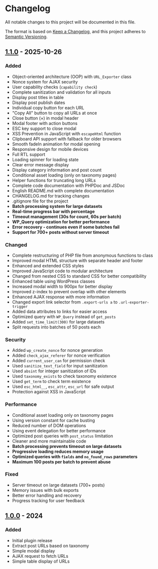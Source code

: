 # Changelog

All notable changes to this project will be documented in this file.

The format is based on [Keep a Changelog](https://keepachangelog.com/en/1.0.0/),
and this project adheres to [Semantic Versioning](https://semver.org/spec/v2.0.0.html).

## [1.1.0] - 2025-10-26

### Added

- Object-oriented architecture (OOP) with `URL_Exporter` class
- Nonce system for AJAX security
- User capability checks (`capability check`)
- Complete sanitization and validation for all inputs
- Display post titles in table
- Display post publish dates
- Individual copy button for each URL
- "Copy All" button to copy all URLs at once
- Close button (×) in modal header
- Modal footer with action buttons
- ESC key support to close modal
- XSS Prevention in JavaScript with `escapeHtml` function
- Clipboard API support with fallback for older browsers
- Smooth fadeIn animation for modal opening
- Responsive design for mobile devices
- Full RTL support
- Loading spinner for loading state
- Clear error message display
- Display category information and post count
- Conditional asset loading (only on taxonomy pages)
- Helper functions for truncating long URLs
- Complete code documentation with PHPDoc and JSDoc
- English README.md with complete documentation
- CHANGELOG.md for tracking changes
- .gitignore file for the project
- **Batch processing system for large datasets**
- **Real-time progress bar with percentage**
- **Timeout management (30s for count, 60s per batch)**
- **WP_Query optimization for better performance**
- **Error recovery - continues even if some batches fail**
- **Support for 700+ posts without server timeout**

### Changed

- Complete restructuring of PHP file from anonymous functions to class
- Improved modal HTML structure with separate header and footer
- Enhanced and extended CSS styles
- Improved JavaScript code to modular architecture
- Changed from nested CSS to standard CSS for better compatibility
- Enhanced table using WordPress classes
- Increased modal width to 900px for better display
- Improved z-index to prevent overlap with other elements
- Enhanced AJAX response with more information
- Changed export link selector from `.export-urls a` to `.url-exporter-trigger`
- Added data attributes to links for easier access
- Optimized query with `WP_Query` instead of `get_posts`
- Added `set_time_limit(300)` for large datasets
- Split requests into batches of 50 posts each

### Security

- Added `wp_create_nonce` for nonce generation
- Added `check_ajax_referer` for nonce verification
- Added `current_user_can` for permission check
- Used `sanitize_text_field` for input sanitization
- Used `absint` for integer sanitization of IDs
- Used `taxonomy_exists` to check taxonomy existence
- Used `get_term` to check term existence
- Used `esc_html__`, `esc_attr`, `esc_url` for safe output
- Protection against XSS in JavaScript

### Performance

- Conditional asset loading only on taxonomy pages
- Using version constant for cache busting
- Reduced number of DOM operations
- Using event delegation for better performance
- Optimized post queries with `post_status` limitation
- Cleaner and more maintainable code
- **Batch processing prevents timeout on large datasets**
- **Progressive loading reduces memory usage**
- **Optimized queries with `fields` and `no_found_rows` parameters**
- **Maximum 100 posts per batch to prevent abuse**

### Fixed

- Server timeout on large datasets (700+ posts)
- Memory issues with bulk exports
- Better error handling and recovery
- Progress tracking for user feedback

## [1.0.0] - 2024

### Added

- Initial plugin release
- Extract post URLs based on taxonomy
- Simple modal display
- AJAX request to fetch URLs
- Simple table display of URLs

[1.1.0]: https://github.com/ahmadreza-log/url-exporter/compare/v1.0.0...v1.1.0
[1.0.0]: https://github.com/ahmadreza-log/url-exporter/releases/tag/v1.0.0
